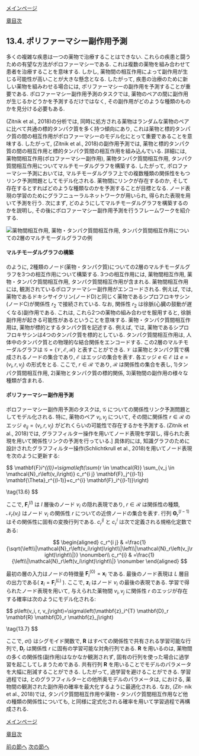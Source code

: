 [メインページ](../../index.markdown)

[章目次](./chap13.md)
## 13.4. ポリファーマシー副作用予測

多くの複雑な疾患は一つの薬物で治療することはできない.
これらの疾患と闘うための有望な方法がポロファーマシーである.
これは複数の薬物を組み合わせて患者を治療することを意味する. しかし,
薬物間の相互作用によって副作用が生じる可能性が高いことが大きな懸念となる.
したがって, 疾患の治療のために新しい薬物を組みわせる場合には,
ポリファーマシーの副作用を予測することが重要である.
ポロファーマシー副作用予測のタスクでは,
薬物のペアの間に副作用が生じるかどうかを予測するだけではなく,
その副作用がどのような種類のものかを見分ける必要もある.

(Zitnik et al., 2018)の分析では,
同時に処方される薬物はランダムな薬物のペアに比べて共通の標的タンパク質を多く持つ傾向にあり,
これは薬物と標的タンパク質の間の相互作用がポロファーマシーのモデル化にとって重要であることを意味する.
したがって, (Zitnik et al., 2018)の副作用予測では,
薬物と標的タンパク質の間の相互作用と標的タンパク質間の相互作用を組み込んでいる.
詳細には, 薬物間相互作用(ポロファーマシー副作用),
薬物タンパク質間相互作用,
タンパク質間相互作用についてマルチモーダルグラフを構築する. したがって,
ポロファーマシー予測においては,
マルチモーダルグラフ上での複数種類の関係性をもつリンク予測問題としてモデル化される.
薬物間にリンクが存在するのか,
そして存在するとすればどのような種類なのかを予測することが目標となる.
ノード表現の学習のためにグラフニューラルネットワークが用いられ,
得られた表現を用いて予測を行う. 次にまず,
どのようにしてマルチモーダルグラフを構築するのかを説明し,
その後にポロファーマシー副作用予測を行うフレームワークを紹介する.

![薬物間相互作用, 薬物・タンパク質間相互作用,
タンパク質間相互作用についての2層のマルチモーダルグラフの例](./fig/fig13_4.png)

#### マルチモーダルグラフの構築

のように,
2種類のノード(薬物・タンパク質)についての2層のマルチモーダルグラフを3つの相互作用について構築する.
3つの相互作用には, 薬物間相互作用, 薬物・タンパク質間相互作用,
タンパク質間相互作用が含まれる. 薬物間相互作用には,
観測されているポロファーマシー副作用がエンコードされる. 例えば, では,
薬物であるドキシサイクリン(ノードD)と同じく薬物であるシプロフロキサシン(ノードC)が関係性 $r_2$ で接続されている.
なお, 関係性 $r_2$ は徐脈(心臓の鼓動が遅くなる)副作用である. これは,
これら2つの薬物の組み合わせを服用すると,
徐脈副作用が起きる可能性があるということを意味する.
薬物・タンパク質間相互作用は, 薬物が標的とするタンパク質を記述する.
例えば, では,
薬物であるシプロフロキサシンは4つのタンパク質を標的としている.
タンパク質間相互作用は,
人体中のタンパク質との物理的な結合関係をエンコードする.
この2層のマルチモーダルグラフは $\mathcal{G}=\{\mathcal{V}, \mathcal{E}, \mathcal{R}\}$ と表すことができる.
 $\mathcal{V}$ は薬物とタンパク質で構成されるノードの集合であり, $\mathcal{E}$ はエッジの集合を表す.
各エッジ $e \in \mathcal{E}$ は $e=\left(v_i, r, v_j\right)$ の形式をとる.
ここで,  $r \in \mathcal{R}$ であり,  $\mathcal{R}$ は関係性の集合を表し,
1)タンパク質間相互作用, 2)薬物とタンパク質の標的関係,
3)薬物間の副作用の様々な種類が含まれる.

#### ポリファーマシー副作用予測

ポロファーマシー副作用予測のタスクは,
 $\mathcal{G}$ についての関係性リンク予測問題としてモデル化される. 特に,
薬物のペア ${v_i, v_j}$ について,
その間に関係性 $r \in \mathcal{R}$ のエッジ $e_{i j}=\left(v_i, r, v_j\right)$ がどれくらいの可能性で存在するかを予測する.
(Zitnik et al., 2018)では,
グラフフィルター操作を用いてノード表現を学習し,
得られた表現を用いて関係性リンクの予測を行っている.\] 具体的には,
知識グラフのために設計されたグラフフィルター操作(Schlichtkrull et al.,
2018)を用いてノード表現を次のように更新する:

 $$ \mathbf{F}_i^{(l)}=\sigma\left(\sum_{r \in \mathcal{R}} \sum_{v_j \in \mathcal{N}_r\left(v_i\right)} c_r^{i j} \mathbf{F}_j^{(l-1)} \mathbf{\Theta}_r^{(l-1)}+c_r^{i} \mathbf{F}_i^{(l-1)}\right)
    
\tag{13.6} $$ 

ここで,  $\mathbf{F}_i^{(l)}$ は $l$ 層後のノード $v_i$ の隠れ表現であり,
 $r \in \mathcal{R}$ は関係性の種類,
 $\mathcal{N}_r\left(v_i\right)$ はノード $v_i$ の関係性 $r$ についての近傍ノードの集合を表す.
行列 $\boldsymbol{\Theta}_r^{(l-1)}$ はその関係性に固有の変換行列である.
 $c_r^{i j}$ と $c_r^{i}$ は次で定義される規格化定数である:
 

$$
\begin{aligned}
    c_r^{i j} & =\frac{1}{\sqrt{\left\\|\mathcal{N}_r\left(v_i\right)\right\\|\left\\|\mathcal{N}_r\left(v_j\right)\right\\|}} \nonumber\\ c_r^{i} & =\frac{1}{\left\\|\mathcal{N}_r\left(v_i\right)\right\\|} \nonumber
\end{aligned}
$$
 
最初の層の入力はノードの特徴量 $\mathbf{F}_i^{(0)}=\mathbf{x}_i$ である.
最後のノード表現は
 $L$ 層目の出力である( $\mathbf{z}_i=\mathbf{F}_i^{(L)}$ ). ここで,
 $\mathbf{z}_i$ はノード $v_i$ の最後の表現である.
学習で得られたノード表現を用いて,
与えられた薬物間 $v_i, v_j$ に関係性 $r$ のエッジが存在する確率は次のようにモデル化される:

 $$ p\left(v_i, r, v_j\right)=\sigma\left(\mathbf{z}_i^{T} \mathbf{D}_r \mathbf{R} \mathbf{D}_r \mathbf{z}_j\right)
    
\tag{13.7} $$ 

ここで,  $\sigma ()$ はシグモイド関数で,
 $\mathbf{R}$ はすべての関係性で共有される学習可能な行列で,
 $\mathbf{D}_r$ は関係性 $r$ に固有の学習可能な対角行列である.
 $\mathbf{R}$ を用いるのは,
薬物間の多くの関係性(副作用)はなかなか観測されず,
固有の行列を使った場合に過学習を起こしてしまうためである.
共有行列 $\mathbf{R}$ を用いることでモデルのパラメータを大幅に削減することができる.
したがって, 過学習を避けることができる. 学習過程では,
とのグラフフィルターとの他所奥モデルのパラメータは, における,
薬物間の観測された副作用の確率を最大化するように最適化される. なお,
(Zit- nik et al., 2018)では,
タンパク質間相互作用や薬物・タンパク質間相互作用など他の種類の関係性についても,
と同様に定式化される確率を用いて学習過程で再構成される.


[メインページ](../../index.markdown)

[章目次](./chap13.md)

[前の節へ](./subsection_03.md) [次の節へ](./subsection_05.md)


